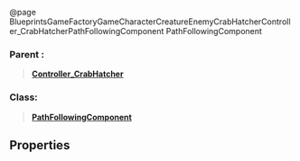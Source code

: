 @page BlueprintsGameFactoryGameCharacterCreatureEnemyCrabHatcherController_CrabHatcherPathFollowingComponent PathFollowingComponent
### Parent :
<b><a href="_blueprints_game_factory_game_character_creature_enemy_crab_hatcher_controller__crab_hatcher.html"><blockquote>Controller_CrabHatcher</blockquote></a></b>
### Class:
<b><a href="_class_script_path_following_component.html"><blockquote>PathFollowingComponent</blockquote></a></b>
## Properties
